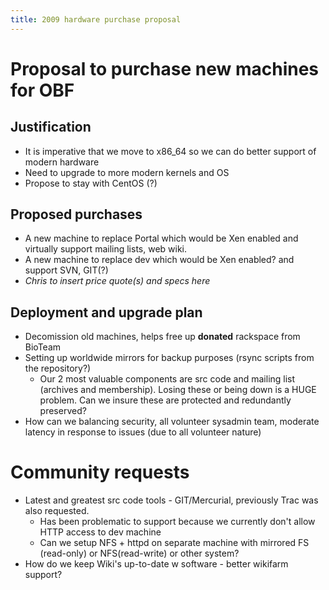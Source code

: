 ```yaml
---
title: 2009 hardware purchase proposal
---
```


Proposal to purchase new machines for OBF
=========================================

Justification
-------------

-   It is imperative that we move to x86\_64 so we can do better support
    of modern hardware
-   Need to upgrade to more modern kernels and OS
-   Propose to stay with CentOS (?)

Proposed purchases
------------------

-   A new machine to replace Portal which would be Xen enabled and
    virtually support mailing lists, web wiki.
-   A new machine to replace dev which would be Xen enabled? and support
    SVN, GIT(?)
-   *Chris to insert price quote(s) and specs here*

Deployment and upgrade plan
---------------------------

-   Decomission old machines, helps free up **donated** rackspace from
    BioTeam
-   Setting up worldwide mirrors for backup purposes (rsync scripts from
    the repository?)
    -   Our 2 most valuable components are src code and mailing list
        (archives and membership). Losing these or being down is a
        HUGE problem. Can we insure these are protected and redundantly
        preserved?
-   How can we balancing security, all volunteer sysadmin team, moderate
    latency in response to issues (due to all volunteer nature)

Community requests
==================

-   Latest and greatest src code tools - GIT/Mercurial, previously Trac
    was also requested.
    -   Has been problematic to support because we currently don't allow
        HTTP access to dev machine
    -   Can we setup NFS + httpd on separate machine with mirrored
        FS (read-only) or NFS(read-write) or other system?
-   How do we keep Wiki's up-to-date w software - better wikifarm
    support?

